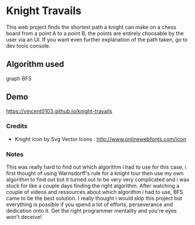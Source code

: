 
# Knight Travails

This web project finds the shortest path a knight can make on a chess board from a point A to a point B, the points are entirely choosable by the user via an UI. If you want even further explanation of the path taken, go to dev tools console.


## Algorithm used

graph BFS
## Demo

https://vincent0103.github.io/knight-travails

### Credits

- Knight icon by Svg Vector Icons : http://www.onlinewebfonts.com/icon


### Notes

This was really hard to find out which algorithm i had to use for this case, i first thought of using Warnsdorff's rule for a knight tour then use my own algorithm to find out but it turned out to be very very complicated and i was stuck for like a couple days finding the right algorithm. After watching a couple of videos and ressources about which algorithm i had to use, BFS came to be the best solution. I really thought i would skip this project but everything is possible if you spend a lot of efforts, perseverance and dedication onto it. Get the right programmer mentality and you're eyes won't deceive!
